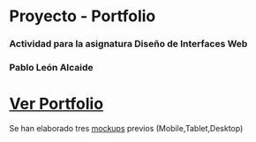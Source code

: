 # Proyecto - Portfolio

### Actividad para la asignatura Diseño de Interfaces Web
### Pablo León Alcaide

[Ver Portfolio](https://pabloleonalcaide.github.io/portfolio/)
===

Se han elaborado tres [mockups](https://github.com/pabloleonalcaide/portfolio/tree/master/mockups) previos (Mobile,Tablet,Desktop)
